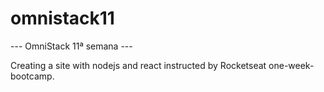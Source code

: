 # omnistack11
--- OmniStack 11ª semana ---


Creating a site with nodejs and react instructed by Rocketseat one-week-bootcamp.
